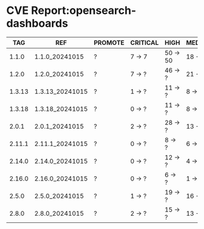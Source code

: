 # CVE Report:opensearch-dashboards
|  TAG   |       REF       | PROMOTE | CRITICAL |   HIGH   |  MEDIUM  |  LOW   | UNKNOWN |
|--------|-----------------|---------|----------|----------|----------|--------|---------|
| 1.1.0  | 1.1.0_20241015  | ?       | 7 -> 7   | 50 -> 50 | 18 -> 18 | 6 -> 6 | 0 -> 0  |
| 1.2.0  | 1.2.0_20241015  | ?       | 7 -> ?   | 46 -> ?  | 21 -> ?  | 6 -> ? | 0 -> ?  |
| 1.3.13 | 1.3.13_20241015 | ?       | 1 -> ?   | 11 -> ?  | 8 -> ?   | 4 -> ? | 0 -> ?  |
| 1.3.18 | 1.3.18_20241015 | ?       | 0 -> ?   | 11 -> ?  | 8 -> ?   | 3 -> ? | 0 -> ?  |
| 2.0.1  | 2.0.1_20241015  | ?       | 2 -> ?   | 28 -> ?  | 13 -> ?  | 3 -> ? | 0 -> ?  |
| 2.11.1 | 2.11.1_20241015 | ?       | 0 -> ?   | 8 -> ?   | 6 -> ?   | 1 -> ? | 0 -> ?  |
| 2.14.0 | 2.14.0_20241015 | ?       | 0 -> ?   | 12 -> ?  | 4 -> ?   | 1 -> ? | 0 -> ?  |
| 2.16.0 | 2.16.0_20241015 | ?       | 0 -> ?   | 6 -> ?   | 1 -> ?   | 1 -> ? | 0 -> ?  |
| 2.5.0  | 2.5.0_20241015  | ?       | 1 -> ?   | 19 -> ?  | 16 -> ?  | 1 -> ? | 0 -> ?  |
| 2.8.0  | 2.8.0_20241015  | ?       | 2 -> ?   | 15 -> ?  | 13 -> ?  | 3 -> ? | 0 -> ?  |
